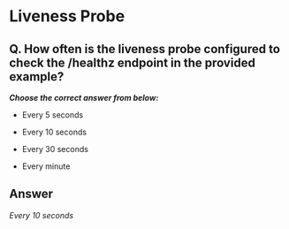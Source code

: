 # Liveness Probe

## Q. How often is the liveness probe configured to check the /healthz endpoint in the provided example?

***Choose the correct answer from below:***

  - Every 5 seconds

  - Every 10 seconds

  - Every 30 seconds

  - Every minute


## Answer
*Every 10 seconds*
